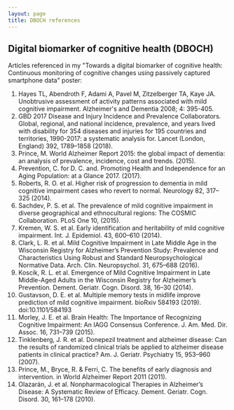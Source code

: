 ```yaml
---
layout: page
title: DBOCH references
---
```


<!-- Text stuff -->
<h2>Digital biomarker of cognitive health (DBOCH)</h2>

<p>Articles referenced in my "Towards a digital biomarker of cognitive health: Continuous monitoring of cognitive changes using passively captured smartphone data" poster:</p>


1. Hayes TL, Abendroth F, Adami A, Pavel M, Zitzelberger TA, Kaye JA. Unobtrusive assessment of activity patterns associated with mild cognitive impairment. Alzheimer's and Dementia 2008; 4: 395-405.
2. GBD 2017 Disease and Injury Incidence and Prevalence Collaborators. Global, regional, and national incidence, prevalence, and years lived with disability for 354 diseases and injuries for 195 countries and territories, 1990-2017: a systematic analysis for. Lancet (London, England) 392, 1789–1858 (2018).
3. Prince, M. World Alzheimer Report 2015: the global impact of dementia: an analysis of prevalence, incidence, cost and trends. (2015).
4. Prevention, C. for D. C. and. Promoting Health and Independence for an Aging Population: at a Glance 2017. (2017).
5. Roberts, R. O. et al. Higher risk of progression to dementia in mild cognitive impairment cases who revert to normal. Neurology 82, 317–325 (2014).
6. Sachdev, P. S. et al. The prevalence of mild cognitive impairment in diverse geographical and ethnocultural regions: The COSMIC Collaboration. PLoS One 10, (2015).
7. Kremen, W. S. et al. Early identification and heritability of mild cognitive impairment. Int. J. Epidemiol. 43, 600–610 (2014).
8. Clark, L. R. et al. Mild Cognitive Impairment in Late Middle Age in the Wisconsin Registry for Alzheimer’s Prevention Study: Prevalence and Characteristics Using Robust and Standard Neuropsychological Normative Data. Arch. Clin. Neuropsychol. 31, 675–688 (2016).
9. Koscik, R. L. et al. Emergence of Mild Cognitive Impairment in Late Middle-Aged Adults in the Wisconsin Registry for Alzheimer’s Prevention. Dement. Geriatr. Cogn. Disord. 38, 16–30 (2014).
10. Gustavson, D. E. et al. Multiple memory tests in midlife improve prediction of mild cognitive impairment. bioRxiv 584193 (2019). doi:10.1101/584193
11. Morley, J. E. et al. Brain Health: The Importance of Recognizing Cognitive Impairment: An IAGG Consensus Conference. J. Am. Med. Dir. Assoc. 16, 731–739 (2015).
12. Tinklenberg, J. R. et al. Donepezil treatment and alzheimer disease: Can the results of randomized clinical trials be applied to alzheimer disease patients in clinical practice? Am. J. Geriatr. Psychiatry 15, 953–960 (2007).
13. Prince, M., Bryce, R. & Ferri, C. The benefits of early diagnosis and intervention. in World Alzheimer Report 2011 (2011).
14. Olazarán, J. et al. Nonpharmacological Therapies in Alzheimer’s Disease: A Systematic Review of Efficacy. Dement. Geriatr. Cogn. Disord. 30, 161–178 (2010).
